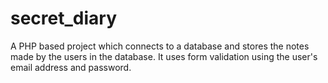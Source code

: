 # secret_diary
A PHP based project which connects to a database and stores the notes made by the users in the database. It uses form validation using the user's email address and password.
